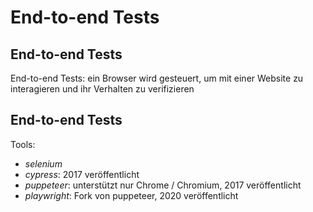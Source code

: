 # End-to-end Tests

## End-to-end Tests

End-to-end Tests: ein Browser wird gesteuert, um mit einer Website zu interagieren und ihr Verhalten zu verifizieren

## End-to-end Tests

Tools:

- _selenium_
- _cypress_: 2017 veröffentlicht
- _puppeteer_: unterstützt nur Chrome / Chromium, 2017 veröffentlicht
- _playwright_: Fork von puppeteer, 2020 veröffentlicht
